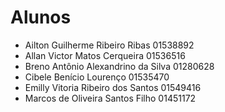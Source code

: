 # Alunos

* Ailton Guilherme Ribeiro Ribas	01538892
* Allan Victor Matos Cerqueira	01536516
* Breno Antônio Alexandrino da Silva	01280628
* Cibele Benício Lourenço	01535470
* Emilly Vitoria Ribeiro dos Santos	01549416
* Marcos de Oliveira Santos Filho	01451172

